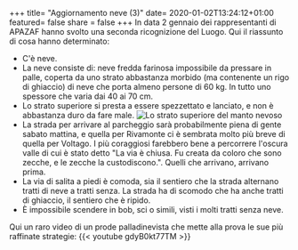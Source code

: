 +++
title= "Aggiornamento neve (3)"
date= 2020-01-02T13:24:12+01:00
featured= false
share = false
+++
In data 2 gennaio dei rappresentanti di APAZAF hanno svolto una seconda ricognizione del Luogo. Qui il riassunto di cosa hanno determinato:

- C'è neve.
- La neve consiste di: neve fredda farinosa impossibile da pressare in palle, coperta da uno strato abbastanza morbido (ma contenente un rigo di ghiaccio) di neve che porta almeno persone di 60 kg. In tutto uno spessore che varia dai 40 ai 70 cm.
- Lo strato superiore si presta a essere spezzettato e lanciato, e non è abbastanza duro da fare male.
![Lo strato superiore del manto nevoso](/img/post/strata.jpg)
- La strada per arrivare al parcheggio sarà probabilmente piena di gente sabato mattina, e quella per Rivamonte ci è sembrata molto più breve di quella per Voltago. I più coraggiosi farebbero bene a percorrere l'oscura valle di cui è stato detto "La via è chiusa. Fu creata da coloro che sono zecche, e le zecche la custodiscono.". Quelli che arrivano, arrivano prima.
- La via di salita a piedi è comoda, sia il sentiero che la strada alternano tratti di neve a tratti senza. La strada ha di scomodo che ha anche tratti di ghiaccio, il sentiero che è ripido. 
- È impossibile scendere in bob, sci o simili, visti i molti tratti senza neve.

Qui un raro video di un prode palladinevista che mette alla prova le sue più raffinate strategie:
{{< youtube gdyB0kt77TM >}}



